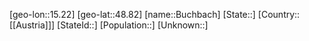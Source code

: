﻿---
location: [48.82,15.22]
type: City
tags:
- geo/City


SpocWebEntityId: 29392
isDeleted: false
confidential: public

---
[geo-lon::15.22]
[geo-lat::48.82]
[name::Buchbach]
[State::]
[Country::[[Austria]]]
[StateId::]
[Population::]
[Unknown::]

